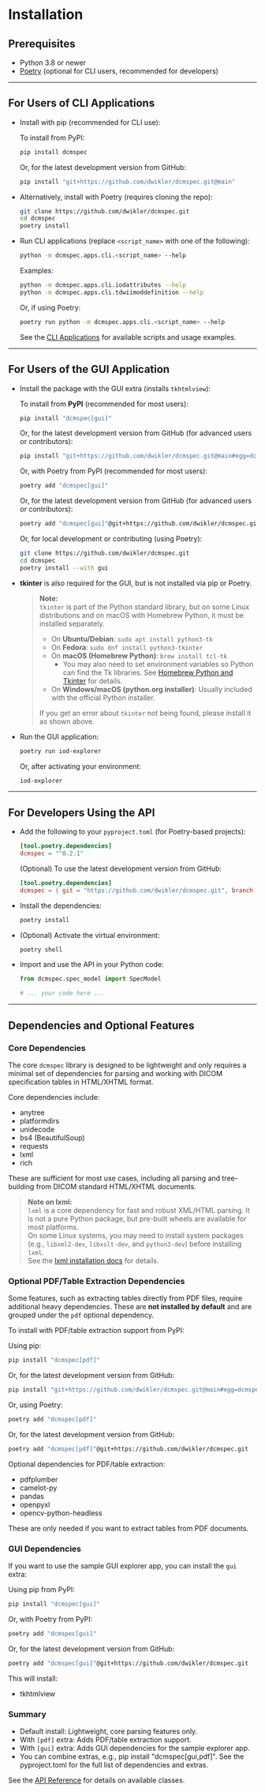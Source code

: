 # Installation

## Prerequisites

- Python 3.8 or newer
- [Poetry](https://python-poetry.org/) (optional for CLI users, recommended for developers)

---

## For Users of CLI Applications

- Install with pip (recommended for CLI use):

  To install from PyPI:

  ```bash
  pip install dcmspec
  ```

  Or, for the latest development version from GitHub:

  ```bash
  pip install "git+https://github.com/dwikler/dcmspec.git@main"
  ```

- Alternatively, install with Poetry (requires cloning the repo):

  ```bash
  git clone https://github.com/dwikler/dcmspec.git
  cd dcmspec
  poetry install
  ```

- Run CLI applications (replace `<script_name>` with one of the following):

  ```bash
  python -m dcmspec.apps.cli.<script_name> --help
  ```

  Examples:

  ```bash
  python -m dcmspec.apps.cli.iodattributes --help
  python -m dcmspec.apps.cli.tdwiimoddefinition --help
  ```

  Or, if using Poetry:

  ```bash
  poetry run python -m dcmspec.apps.cli.<script_name> --help
  ```

  See the [CLI Applications](./apps/cli/index.md) for available scripts and usage examples.

---

## For Users of the GUI Application

- Install the package with the GUI extra (installs `tkhtmlview`):

  To install from **PyPI** (recommended for most users):

  ```bash
  pip install "dcmspec[gui]"
  ```

  Or, for the latest development version from GitHub (for advanced users or contributors):

  ```bash
  pip install "git+https://github.com/dwikler/dcmspec.git@main#egg=dcmspec[gui]"
  ```

  Or, with Poetry from PyPI (recommended for most users):

  ```bash
  poetry add "dcmspec[gui]"
  ```

  Or, for the latest development version from GitHub (for advanced users or contributors):

  ```bash
  poetry add "dcmspec[gui]"@git+https://github.com/dwikler/dcmspec.git
  ```

  Or, for local development or contributing (using Poetry):

  ```bash
  git clone https://github.com/dwikler/dcmspec.git
  cd dcmspec
  poetry install --with gui
  ```

- **tkinter** is also required for the GUI, but is not installed via pip or Poetry.

  > **Note:**  
  > `tkinter` is part of the Python standard library, but on some Linux distributions and on macOS with Homebrew Python, it must be installed separately.
  >
  > - On **Ubuntu/Debian**: `sudo apt install python3-tk`
  > - On **Fedora**: `sudo dnf install python3-tkinter`
  > - On **macOS (Homebrew Python)**: `brew install tcl-tk`
  >   - You may also need to set environment variables so Python can find the Tk libraries. See [Homebrew Python and Tkinter](https://docs.brew.sh/Homebrew-and-Python#tkinter) for details.
  > - On **Windows/macOS (python.org installer)**: Usually included with the official Python installer.
  >
  > If you get an error about `tkinter` not being found, please install it as shown above.

- Run the GUI application:

  ```bash
  poetry run iod-explorer
  ```

  Or, after activating your environment:

  ```bash
  iod-explorer
  ```

---

## For Developers Using the API

- Add the following to your `pyproject.toml` (for Poetry-based projects):

  ```toml
  [tool.poetry.dependencies]
  dcmspec = "^0.2.1"
  ```

  (Optional) To use the latest development version from GitHub:

  ```toml
  [tool.poetry.dependencies]
  dcmspec = { git = "https://github.com/dwikler/dcmspec.git", branch = "main" }
  ```

- Install the dependencies:

  ```bash
  poetry install
  ```

- (Optional) Activate the virtual environment:

  ```bash
  poetry shell
  ```

- Import and use the API in your Python code:

  ```python
  from dcmspec.spec_model import SpecModel

  # ... your code here ...
  ```

---

## Dependencies and Optional Features

### Core Dependencies

The core `dcmspec` library is designed to be lightweight and only requires a minimal set of dependencies for parsing and working with DICOM specification tables in HTML/XHTML format.

Core dependencies include:

- anytree
- platformdirs
- unidecode
- bs4 (BeautifulSoup)
- requests
- lxml
- rich

These are sufficient for most use cases, including all parsing and tree-building from DICOM standard HTML/XHTML documents.

> **Note on lxml:**  
> `lxml` is a core dependency for fast and robust XML/HTML parsing. It is not a pure Python package, but pre-built wheels are available for most platforms.  
> On some Linux systems, you may need to install system packages (e.g., `libxml2-dev`, `libxslt-dev`, and `python3-dev`) before installing `lxml`.  
> See the [lxml installation docs](https://lxml.de/installation.html) for details.

### Optional PDF/Table Extraction Dependencies

Some features, such as extracting tables directly from PDF files, require additional heavy dependencies. These are **not installed by default** and are grouped under the `pdf` optional dependency.

To install with PDF/table extraction support from PyPI:

Using pip:

```bash
pip install "dcmspec[pdf]"
```

Or, for the latest development version from GitHub:

```bash
pip install "git+https://github.com/dwikler/dcmspec.git@main#egg=dcmspec[pdf]"
```

Or, using Poetry:

```bash
poetry add "dcmspec[pdf]"
```

Or, for the latest development version from GitHub:

```bash
poetry add "dcmspec[pdf]"@git+https://github.com/dwikler/dcmspec.git
```

Optional dependencies for PDF/table extraction:

- pdfplumber
- camelot-py
- pandas
- openpyxl
- opencv-python-headless

These are only needed if you want to extract tables from PDF documents.

### GUI Dependencies

If you want to use the sample GUI explorer app, you can install the `gui` extra:

Using pip from PyPI:

```bash
pip install "dcmspec[gui]"
```

Or, with Poetry from PyPI:

```bash
poetry add "dcmspec[gui]"
```

Or, for the latest development version from GitHub:

```bash
poetry add "dcmspec[gui]"@git+https://github.com/dwikler/dcmspec.git
```

This will install:

- tkhtmlview

### Summary

- Default install: Lightweight, core parsing features only.
- With `[pdf]` extra: Adds PDF/table extraction support.
- With `[gui]` extra: Adds GUI dependencies for the sample explorer app.
- You can combine extras, e.g., pip install "dcmspec[gui,pdf]".
  See the pyproject.toml for the full list of dependencies and extras.

See the [API Reference](./api/index.md) for details on available classes.
